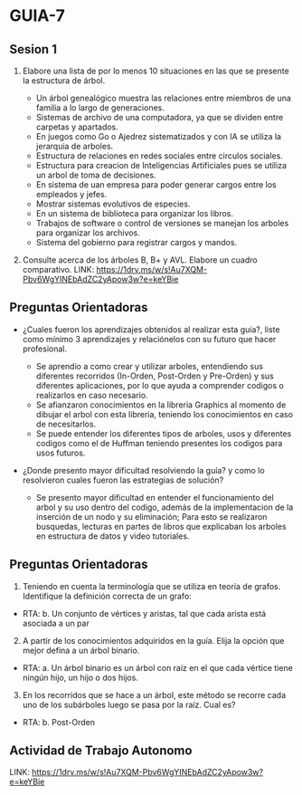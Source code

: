 # GUIA-7
## Sesion 1

1. Elabore una lista de por lo menos 10 situaciones en las que se presente la estructura de árbol.

   - Un árbol genealógico muestra las relaciones entre miembros de una familia a lo largo de generaciones.
   - Sistemas de archivo de una computadora, ya que se dividen entre carpetas y apartados.
   - En juegos como Go o Ajedrez sistematizados y con IA se utiliza la jerarquia de arboles.
   - Estructura de relaciones en redes sociales entre circulos sociales.
   - Estructura para creacion de Inteligencias Artificiales pues se utiliza un arbol de toma de decisiones.
   - En sistema de uan empresa para poder generar cargos entre los empleados y jefes.
   - Mostrar sistemas evolutivos de especies.
   - En un sistema de biblioteca para organizar los libros.
   - Trabajos de software o control de versiones se manejan los arboles para organizar los archivos.
   - Sistema del gobierno para registrar cargos y mandos.

2. Consulte acerca de los árboles B, B+ y AVL. Elabore un cuadro comparativo.
   LINK: https://1drv.ms/w/s!Au7XQM-Pbv6WgYINEbAdZC2yApow3w?e=keYBie
   
## Preguntas Orientadoras

- ¿Cuales fueron los aprendizajes obtenidos al realizar esta guía?, liste como mínimo 3 aprendizajes y relaciónelos con su futuro que hacer profesional.
  - Se aprendio a como crear y utilizar arboles, entendiendo sus diferentes recorridos (In-Orden, Post-Orden y Pre-Orden) y sus diferentes aplicaciones, por lo que ayuda a comprender codigos o realizarlos en caso necesario.
  - Se afianzaron conocimientos en la libreria Graphics al momento de dibujar el arbol con esta libreria, teniendo los conocimientos en caso de necesitarlos.
  - Se puede entender los diferentes tipos de arboles, usos y diferentes codigos como el de Huffman teniendo presentes los codigos para usos futuros.

- ¿Donde presento mayor dificultad resolviendo la guía? y como lo resolvieron cuales fueron las estrategias de solución?
  - Se presento mayor dificultad en entender el funcionamiento del arbol y su uso dentro del codigo, además de la implementacion de la inserción de un nodo y su eliminación; Para esto se realizaron busquedas, lecturas en partes de libros que explicaban los arboles en estructura de datos y video tutoriales.

## Preguntas Orientadoras

1. Teniendo en cuenta la terminología que se utiliza en teoría de grafos. Identifique la definición correcta de un grafo:
  - RTA: b. Un conjunto de vértices y aristas, tal que cada arista está asociada a un par

2. A partir de los conocimientos adquiridos en la guía. Elija la opción que mejor defina a un árbol binario.
  - RTA: a. Un árbol binario es un árbol con raíz en el que cada vértice tiene ningún hijo, un hijo o
dos hijos.

3. En los recorridos que se hace a un árbol, este método se recorre cada uno de los subárboles luego se pasa por la raíz. Cual es?
  - RTA: b. Post-Orden

## Actividad de Trabajo Autonomo
LINK: https://1drv.ms/w/s!Au7XQM-Pbv6WgYINEbAdZC2yApow3w?e=keYBie
